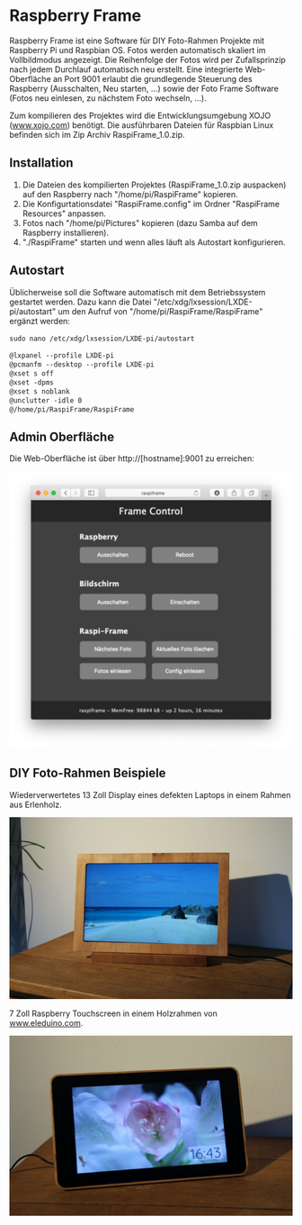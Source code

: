 # Raspberry Frame
Raspberry Frame ist eine Software für DIY Foto-Rahmen Projekte mit Raspberry Pi und Raspbian OS.
Fotos werden automatisch skaliert im Vollbildmodus angezeigt. Die Reihenfolge
der Fotos wird per Zufallsprinzip nach jedem Durchlauf automatisch neu erstellt. Eine integrierte 
Web-Oberfläche an Port 9001 erlaubt die grundlegende Steuerung des Raspberry (Ausschalten, 
Neu starten, ...) sowie der Foto Frame Software (Fotos neu einlesen, zu nächstem Foto wechseln, ...).

Zum kompilieren des Projektes wird die Entwicklungsumgebung XOJO (www.xojo.com) benötigt.
Die ausführbaren Dateien für Raspbian Linux befinden sich im Zip Archiv RaspiFrame_1.0.zip.

## Installation
1) Die Dateien des kompilierten Projektes (RaspiFrame_1.0.zip auspacken) auf den Raspberry nach "/home/pi/RaspiFrame" kopieren.
2) Die Konfigurtationsdatei "RaspiFrame.config" im Ordner "RaspiFrame Resources" anpassen.
3) Fotos nach "/home/pi/Pictures" kopieren (dazu Samba auf dem Raspberry installieren).
4) "./RaspiFrame" starten und wenn alles läuft als Autostart konfigurieren.


## Autostart
Üblicherweise soll die Software automatisch mit dem Betriebssystem gestartet werden.
Dazu kann die Datei "/etc/xdg/lxsession/LXDE-pi/autostart" um den Aufruf von 
"/home/pi/RaspiFrame/RaspiFrame" ergänzt werden:

```
sudo nano /etc/xdg/lxsession/LXDE-pi/autostart
```

```
@lxpanel --profile LXDE-pi
@pcmanfm --desktop --profile LXDE-pi
@xset s off
@xset -dpms
@xset s noblank
@unclutter -idle 0
@/home/pi/RaspiFrame/RaspiFrame
```

Admin Oberfläche
----------------

Die Web-Oberfläche ist über http://[hostname]:9001 zu erreichen:

![Web-Oberfläche](/Screenshots/FrameControl.png)


DIY Foto-Rahmen Beispiele
-------------------------
Wiederverwertetes 13 Zoll Display eines defekten Laptops in einem Rahmen aus Erlenholz.

![Foto-Rahmen](/Screenshots/RaspiFrame.JPG)

7 Zoll Raspberry Touchscreen in einem Holzrahmen von www.eleduino.com.

![Foto-Rahmen](/Screenshots/RaspiFrame2.JPG)
